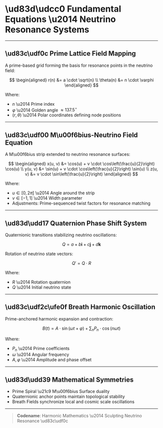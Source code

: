 # \ud83d\udcc0 Fundamental Equations \u2014 Neutrino Resonance Systems

---

## \ud83c\udf0c Prime Lattice Field Mapping

A prime-based grid forming the basis for resonance points in the neutrino field:

$$
\begin{aligned}
r(n) &= a \cdot \sqrt{n} \\
\theta(n) &= n \cdot \varphi
\end{aligned}
$$

Where:

* $n$ \u2014 Prime index
* $\varphi$ \u2014 Golden angle $\approx 137.5^\circ$
* $(r, \theta)$ \u2014 Polar coordinates defining node positions

---

## \ud83c\udf00 M\u00f6bius-Neutrino Field Equation

A M\u00f6bius strip extended to neutrino resonance surfaces:

$$
\begin{aligned}
x(u, v) &= \cos(u) + v \cdot \cos\left(\frac{u}{2}\right) \cos(u) \\
y(u, v) &= \sin(u) + v \cdot \cos\left(\frac{u}{2}\right) \sin(u) \\
z(u, v) &= v \cdot \sin\left(\frac{u}{2}\right)
\end{aligned}
$$

Where:

* $u \in [0, 2\pi]$ \u2014 Angle around the strip
* $v \in [-1, 1]$ \u2014 Width parameter
* Adjustments: Prime-sequenced twist factors for resonance matching

---

## \ud83d\udd17 Quaternion Phase Shift System

Quaternionic transitions stabilizing neutrino oscillations:

$$
Q = a + b \mathbf{i} + c \mathbf{j} + d \mathbf{k}
$$

Rotation of neutrino state vectors:

$$
Q' = Q \cdot R
$$

Where:

* $R$ \u2014 Rotation quaternion
* $Q$ \u2014 Initial neutrino state

---

## \ud83c\udf2c\ufe0f Breath Harmonic Oscillation

Prime-anchored harmonic expansion and contraction:

$$
B(t) = A \cdot \sin(\omega t + \varphi) + \sum_{n} P_n \cdot \cos(n \omega t)
$$

Where:

* $P_n$ \u2014 Prime coefficients
* $\omega$ \u2014 Angular frequency
* $A, \varphi$ \u2014 Amplitude and phase offset

---

## \ud83d\udd39 Mathematical Symmetries

* Prime Spiral \u21c9 M\u00f6bius Surface duality
* Quaternionic anchor points maintain topological stability
* Breath Fields synchronize local and cosmic scale oscillations

---

> **Codename**: Harmonic Mathematics \u2014 Sculpting Neutrino Resonance \ud83c\udf0c
